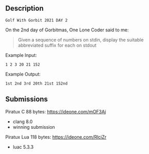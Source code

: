 ## Description
```
Golf With Gorbit 2021 DAY 2
```
On the 2nd day of Gorbitmas, One Lone Coder said to me:

> Given a sequence of numbers on stdin, display the suitable abbreviated suffix for each on stdout

Example Input:
```
1 2 3 20 21 152
```

Example Output: 
```
1st 2nd 3rd 20th 21st 152nd
```

## Submissions
Piratux C 88 bytes: https://ideone.com/mOF3Aj
- clang 8.0
- winning submission

Piratux Lua 118 bytes: https://ideone.com/RlciZr
- luac 5.3.3